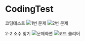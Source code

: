 # CodingTest
 코딩테스트
![1번 문제](https://github.com/user-attachments/assets/04e435c0-aca1-4bba-90f8-f53609fb2144)
![2번 문제](https://github.com/user-attachments/assets/ee9ac757-03ec-48d3-821b-920db47801ea)

2-2 소수 찾기
![문제화면](https://github.com/user-attachments/assets/9f3f4e50-8f4d-4334-b7cf-753596e3be26)
![코드 클리어](https://github.com/user-attachments/assets/e25093b1-ef29-4765-b538-fe0943fecbd3)
